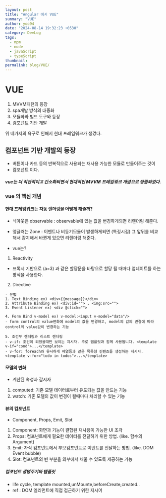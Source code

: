 ```yaml
---
layout: post
title: "Angular 에서 VUE"
summary: "VUE"
author: yoo94
date: "2024-08-14 19:32:23 +0530"
category: DevLog
tags:
  - npm
  - node
  - javaScript
  - typeScript
thumbnail:
permalink: blog/VUE/
---
```


# VUE

1. MVVM패턴의 등장
2. spa개발 방식의 대중화
3. 모듈화와 빌드 도구와 등장
4. 컴포넌트 기반 개발

위 네가지의 욕구로 인해서 현대 프레임워크가 생겼다.

## 컴포넌트 기반 개발의 등장

- 버튼이나 카드 등의 반복적으로 사용되는 재사용 가능한 모듈로 만들어주는 것이
- 컴포넌트 이다.

##### vue는 더 직관적이고 간소화되면서 현대적인 MVVM 프레임워크 개념으로 정립되었다.

### vue 의 핵심 개념

#### 현대 프레임워크는 자동 렌더링을 어떻게 해줄까?

- 넉아웃은 observable : observable에 있는 값을 변경하게되면 리렌더링 해준다.
- 앵귤러는 Zone : 이벤트나 비동기모듈이 발생하게되면 (특정시점) 그 앞뒤를 비교해서 감지해서 바뀐게 있으면 리렌더링 해준다.

- vue는?

1. Reactivity

- 프록시 기반으로 (a=3) 과 같은 할당문을 바탕으로 할당 될 때마다 업데이트를 하는 방식을 사용한다.

2. Directive

```text
- 문법
1. Text Binding ex) <div>{{message}}</div>
2. Attribute Binding ex) <div:id=""> , <img:src="">
3. Event Listener ex) <div @click="">

4. Form Bind v-model ex) v-model:<input v-model="data"/>
- form control의 value변화에 model릐 값을 변경하고, model의 값의 변경에 따라 control의 value값이 변경하는 기능

5. 조건부 렌더링과 리스트 렌더링
- v-if: 조건이 되었을때만 보이는 지시자. 주로 템플릿과 함께 사용됩니다. <template v-if="cond">...</template>
- v-for: foreach와 유사하게 배열등과 같은 목록형 컨텐츠를 생성하는 지시자. <template v-for="todo in todos">...</template>
```

#### 모델의 변화

- 계산된 속성과 감시자

1. computed: 기존 모델 데이터로부터 유도되는 값을 만드는 기능
2. watch: 기존 모델의 값이 변경이 될때마다 처리할 수 있는 기능

#### 뷰의 컴포넌트

- Component, Props, Emit, Slot

1. Component: 화면과 기능이 결합된 재사용이 가능한 UI 조각
2. Props: 컴포넌트에게 필요한 데이터를 전달하기 위한 방법. (like. 함수의 Argument)
3. Emit: 자식 컴포넌트에서 부모컴포넌트로 이벤트를 전달하는 방법. (like. DOM Event bubble)
4. Slot: 컴포넌트의 빈 부분을 외부에서 채울 수 있도록 제공하는 기능

##### 컴포넌트 생명주기와 템플릿

- life cycle, template
  mounted,unMounte,beforeCreate,created..
- ref : DOM 엘리먼트에 직접 접근하기 위한 지시어
